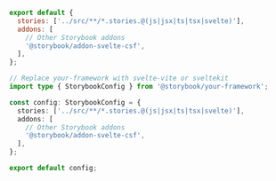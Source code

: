 <!-- Vet and test this -->

```js filename=".storybook/main.js" renderer="svelte" language="js"
export default {
  stories: ['../src/**/*.stories.@(js|jsx|ts|tsx|svelte)'],
  addons: [
    // Other Storybook addons
    '@storybook/addon-svelte-csf',
  ],
};
```

```ts filename=".storybook/main.ts" renderer="svelte" language="ts"
// Replace your-framework with svelte-vite or sveltekit
import type { StorybookConfig } from '@storybook/your-framework';

const config: StorybookConfig = {
  stories: ['../src/**/*.stories.@(js|jsx|ts|tsx|svelte)'],
  addons: [
    // Other Storybook addons
    '@storybook/addon-svelte-csf',
  ],
};

export default config;
```
